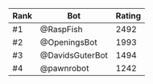Rank|Bot|Rating
---|---|---
#1|@RaspFish|2492
#2|@OpeningsBot|1993
#3|@DavidsGuterBot|1494
#4|@pawnrobot|1242
